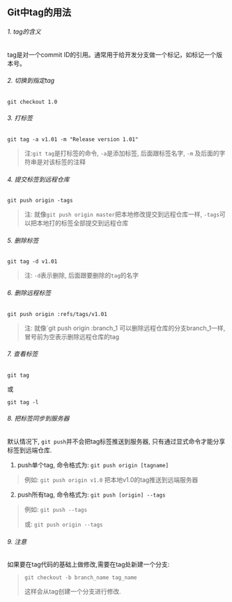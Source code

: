 ## Git中tag的用法

###### 1. tag的含义

tag是对一个commit ID的引用。通常用于给开发分支做一个标记，如标记一个版本号。

###### 2. 切换到指定tag

`git checkout 1.0`

###### 3. 打标签

`git tag -a v1.01 -m "Release version 1.01"`

> 注:`git tag`是打标签的命令, `-a`是添加标签, 后面跟标签名字, `-m` 及后面的字符串是对该标签的注释

###### 4. 提交标签到远程仓库

`git push origin -tags`

> 注: 就像`git push origin master`把本地修改提交到远程仓库一样, `-tags`可以把本地打的标签全部提交到远程仓库

###### 5. 删除标签

`git tag -d v1.01`

> 注: `-d`表示删除, 后面跟要删除的`tag`的名字

###### 6. 删除远程标签

`git push origin :refs/tags/v1.01`

> 注: 就像`git push origin :branch_1 可以删除远程仓库的分支branch_1一样,冒号前为空表示删除远程仓库的tag

###### 7. 查看标签

`git tag`

或

`git tag -l`

###### 8. 把标签同步到服务器

默认情况下, `git push`并不会把tag标签推送到服务器, 只有通过显式命令才能分享标签到远端仓库.

1. push单个tag, 命令格式为: `git push origin [tagname]`

> 例如: `git push origin v1.0` 把本地v1.0的tag推送到远端服务器

2. push所有tag, 命令格式为: `git push [origin] --tags`

> 例如: `git push --tags`
>
> 或: `git push origin --tags`

###### 9. 注意

如果要在tag代码的基础上做修改,需要在tag处新建一个分支:

> `git checkout -b branch_name tag_name`
>
> 这样会从tag创建一个分支进行修改.



